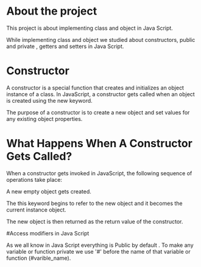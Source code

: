 # About the project
This project is about implementing class and object in Java Script.

While implementing class and object we studied about constructors, public and private , getters and setters in Java Script. 

# Constructor
A constructor is a special function that creates and initializes an object instance of a class. In JavaScript, a constructor gets called when an object is created using the new keyword.

The purpose of a constructor is to create a new object and set values for any existing object properties.

# What Happens When A Constructor Gets Called?
When a constructor gets invoked in JavaScript, the following sequence of operations take place:

A new empty object gets created.

The this keyword begins to refer to the new object and it becomes the current instance object.

The new object is then returned as the return value of the constructor.

#Access modifiers in Java Script

As we all know in Java Script everything is Public by default . 
To make any variable or function private we use '#' before the name of that variable or function (#varible_name).


